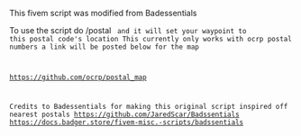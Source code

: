 This fivem script was modified from Badessentials 

To use the script do /postal <code> and it will set your waypoint to this postal code's location
This currently only works with ocrp postal numbers a link will be posted below for the map

https://github.com/ocrp/postal_map


Credits to Badessentials for making this original script inspired off nearest postals
https://github.com/JaredScar/Badssentials
https://docs.badger.store/fivem-misc.-scripts/badssentials
